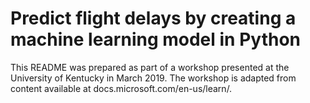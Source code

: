 # Predict flight delays by creating a machine learning model in Python

This README was prepared as part of a workshop presented at the University of Kentucky in March 2019. The workshop is adapted from content available at docs.microsoft.com/en-us/learn/.
